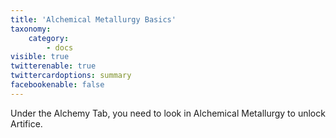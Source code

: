 ```yaml
---
title: 'Alchemical Metallurgy Basics'
taxonomy:
    category:
        - docs
visible: true
twitterenable: true
twittercardoptions: summary
facebookenable: false
---
```


Under the Alchemy Tab, you need to look in Alchemical Metallurgy to unlock Artifice.